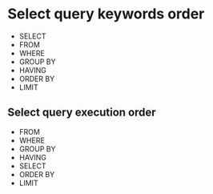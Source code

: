 # Select query keywords order

- SELECT
- FROM
- WHERE
- GROUP BY
- HAVING
- ORDER BY
- LIMIT

## Select query execution order

- FROM
- WHERE
- GROUP BY
- HAVING
- SELECT
- ORDER BY
- LIMIT

